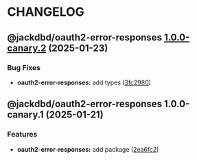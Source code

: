 # CHANGELOG

## @jackdbd/oauth2-error-responses [1.0.0-canary.2](https://github.com/jackdbd/rapido/compare/@jackdbd/oauth2-error-responses@1.0.0-canary.1...@jackdbd/oauth2-error-responses@1.0.0-canary.2) (2025-01-23)


### Bug Fixes

* **oauth2-error-responses:** add types ([3fc2980](https://github.com/jackdbd/rapido/commit/3fc2980e6c6ac91eefd42730b087612d1767d0af))

## @jackdbd/oauth2-error-responses 1.0.0-canary.1 (2025-01-21)


### Features

* **oauth2-error-responses:** add package ([2ea6fc2](https://github.com/jackdbd/rapido/commit/2ea6fc2c229e4f132ab155d355b9d5bf267912eb))
